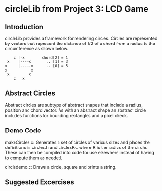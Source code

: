 # circleLib from Project 3: LCD Game
## Introduction

circleLib provides a framework for rendering circles. Circles 
are represented by vectors that represent the distance of 1/2 
of a chord from a radius to the circumference as shown below.

           
        x |-x        chord[2] = 1
     x    |----x       .. [1] = 3
    x     |-----x      .. [0] = 5
    x           x   
     x         x    
        x   x       
        
## Abstract Circles

Abstract circles are subtype of abstract shapes that include
a radius, position and chord vector. As with an abstract shape
an abstract circle includes functions for bounding rectangles
and a pixel check. 

## Demo Code

makeCircles.c: Generates a set of circles of various sizes and
places the definitions in circles.h and circlesR.c where R is the
radius of the circle. These can then be compiled into code for
use elsewhere instead of having to compute them as needed.

circledemo.c: Draws a circle, square and prints a string.

## Suggested Excercises
